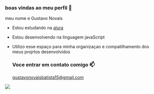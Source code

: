 ### boas vindas ao meu perfil 💙

meu nome e Gustavo Novais

- Estou estudando na [alura](https://www.alura.com.br)
- Estou desenvolvendo na linguagem javaScript
- Utilizo esse espaço para minha organizaçao e compatilhamento dos meus projrtos desenvolvidos

  ### Voce entrar em contato comigo 📫

  gustavonovaisbatista15@gmail.com



![](https://media1.tenor.com/m/opEBWw0uddoAAAAC/umm.gif)  
